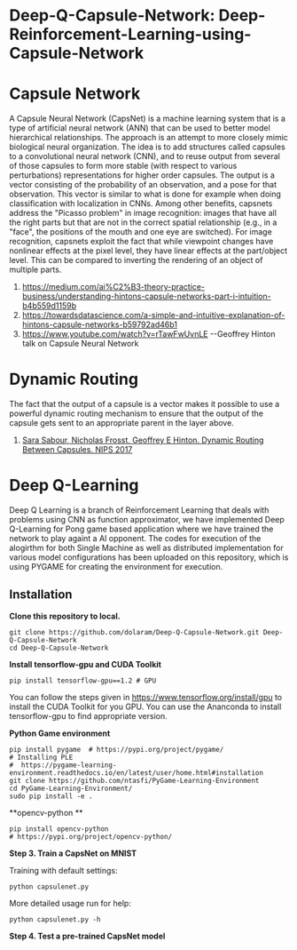 # Deep-Q-Capsule-Network: Deep-Reinforcement-Learning-using-Capsule-Network
# Capsule Network
A Capsule Neural Network (CapsNet) is a machine learning system that is a type of artificial neural network (ANN) that can be used to better model hierarchical relationships. The approach is an attempt to more closely mimic biological neural organization.
The idea is to add structures called capsules to a convolutional neural network (CNN), and to reuse output from several of those capsules to form more stable (with respect to various perturbations) representations for higher order capsules. The output is a vector consisting of the probability of an observation, and a pose for that observation. This vector is similar to what is done for example when doing classification with localization in CNNs.
Among other benefits, capsnets address the "Picasso problem" in image recognition: images that have all the right parts but that are not in the correct spatial relationship (e.g., in a "face", the positions of the mouth and one eye are switched). For image recognition, capsnets exploit the fact that while viewpoint changes have nonlinear effects at the pixel level, they have linear effects at the part/object level. This can be compared to inverting the rendering of an object of multiple parts.

1. https://medium.com/ai%C2%B3-theory-practice-business/understanding-hintons-capsule-networks-part-i-intuition-b4b559d1159b
2. https://towardsdatascience.com/a-simple-and-intuitive-explanation-of-hintons-capsule-networks-b59792ad46b1
3. https://www.youtube.com/watch?v=rTawFwUvnLE  --Geoffrey Hinton talk on Capsule Neural Network

# Dynamic Routing
The fact that the output of a capsule is a vector makes it possible to use a powerful dynamic routing
mechanism to ensure that the output of the capsule gets sent to an appropriate parent in the layer
above.
1. [Sara Sabour, Nicholas Frosst, Geoffrey E Hinton. Dynamic Routing Between Capsules. NIPS 2017](https://arxiv.org/abs/1710.09829)   

# Deep Q-Learning
Deep Q Learning is a branch of Reinforcement Learning that deals with problems using CNN as function approximator, we have implemented Deep Q-Learning for Pong game based application where we have trained the network to play againt a AI opponent. The codes for execution of the alogirthm for both Single Machine as well as distributed implementation for various model configurations has been uploaded on this repository, which is using PYGAME for creating the environment for execution.

## Installation

**Clone this repository to local.**
```
git clone https://github.com/dolaram/Deep-Q-Capsule-Network.git Deep-Q-Capsule-Network
cd Deep-Q-Capsule-Network
```

**Install  tensorflow-gpu and CUDA Toolkit**
```
pip install tensorflow-gpu==1.2 # GPU
```
You can follow the steps given in https://www.tensorflow.org/install/gpu to install the CUDA Toolkit for you GPU. 
You can use the Ananconda to install tensorflow-gpu to find appropriate version.

**Python Game environment**
```
pip install pygame  # https://pypi.org/project/pygame/
# Installing PLE
#  https://pygame-learning-environment.readthedocs.io/en/latest/user/home.html#installation
git clone https://github.com/ntasfi/PyGame-Learning-Environment  
cd PyGame-Learning-Environment/
sudo pip install -e .
```

**opencv-python **
```
pip install opencv-python
# https://pypi.org/project/opencv-python/
```


**Step 3. Train a CapsNet on MNIST**  

Training with default settings:
```
python capsulenet.py
```

More detailed usage run for help:
```
python capsulenet.py -h
```

**Step 4. Test a pre-trained CapsNet model**
